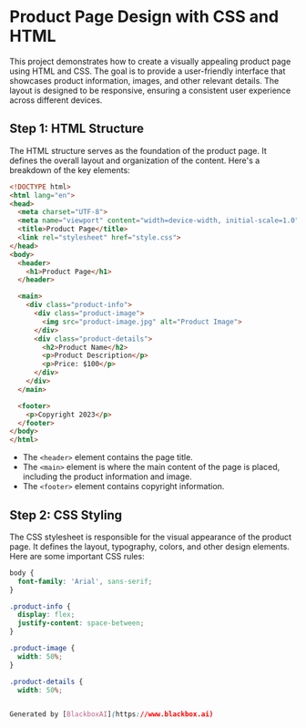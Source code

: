  # Product Page Design with CSS and HTML

This project demonstrates how to create a visually appealing product page using HTML and CSS. The goal is to provide a user-friendly interface that showcases product information, images, and other relevant details. The layout is designed to be responsive, ensuring a consistent user experience across different devices.

## Step 1: HTML Structure

The HTML structure serves as the foundation of the product page. It defines the overall layout and organization of the content. Here's a breakdown of the key elements:

```html
<!DOCTYPE html>
<html lang="en">
<head>
  <meta charset="UTF-8">
  <meta name="viewport" content="width=device-width, initial-scale=1.0">
  <title>Product Page</title>
  <link rel="stylesheet" href="style.css">
</head>
<body>
  <header>
    <h1>Product Page</h1>
  </header>

  <main>
    <div class="product-info">
      <div class="product-image">
        <img src="product-image.jpg" alt="Product Image">
      </div>
      <div class="product-details">
        <h2>Product Name</h2>
        <p>Product Description</p>
        <p>Price: $100</p>
      </div>
    </div>
  </main>

  <footer>
    <p>Copyright 2023</p>
  </footer>
</body>
</html>
```

- The `<header>` element contains the page title.
- The `<main>` element is where the main content of the page is placed, including the product information and image.
- The `<footer>` element contains copyright information.

## Step 2: CSS Styling

The CSS stylesheet is responsible for the visual appearance of the product page. It defines the layout, typography, colors, and other design elements. Here are some important CSS rules:

```css
body {
  font-family: 'Arial', sans-serif;
}

.product-info {
  display: flex;
  justify-content: space-between;
}

.product-image {
  width: 50%;
}

.product-details {
  width: 50%;


Generated by [BlackboxAI](https://www.blackbox.ai)